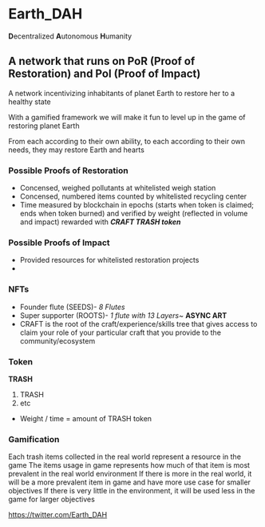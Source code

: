 # Earth_DAH
**D**ecentralized **A**utonomous **H**umanity
## A network that runs on **P**o**R** (**P**roof of **R**estoration) and **P**o**I** (**P**roof of **I**mpact)

A network incentivizing inhabitants of planet Earth to restore her to a healthy state

With a gamified framework we will make it fun to level up in the game of restoring planet Earth

From each according to their own ability, to each according to their own needs, they may restore Earth and hearts

### Possible **P**roofs of **R**estoration
* Concensed, weighed pollutants at whitelisted weigh station
* Concensed, numbered items counted by whitelisted recycling center
* Time measured by blockchain in epochs (starts when token is claimed; ends when token burned) and verified by weight (reflected in volume and impact) rewarded with ***CRAFT TRASH token***
 
### Possible **P**roofs of **I**mpact
* Provided resources for whitelisted restoration projects
* 

### NFTs

- Founder flute (SEEDS)- *8 Flutes*
- Super supporter (ROOTS)- *1 flute with 13 Layers~* **ASYNC ART**
- CRAFT is the root of the craft/experience/skills tree that gives access to claim your role of your particular craft that you provide to the community/ecosystem

### Token

**TRASH**
 1. TRASH
 2. etc
- Weight / time = amount of TRASH token

### Gamification

Each trash items collected in the real world represent a resource in the game 
The items usage in game represents how much of that item is most prevalent in the real world environment
If there is more in the real world, it will be a more prevalent item in game and have more use case for smaller objectives
If there is very little in the environment, it will be used less in the game for larger objectives


https://twitter.com/Earth_DAH
